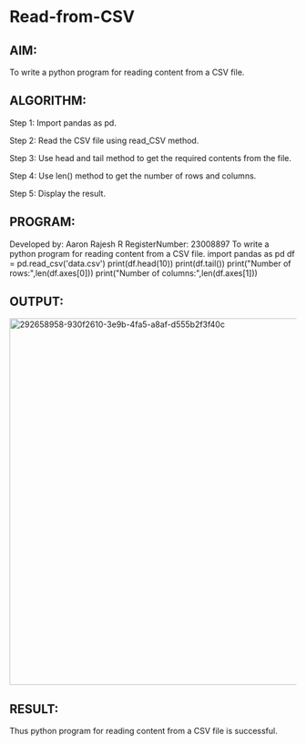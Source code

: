 # Read-from-CSV

## AIM:
To write a python program for reading content from a CSV file.
## ALGORITHM:
Step 1:
Import pandas as pd.

Step 2:
Read the CSV file using read_CSV method.

Step 3:
Use head and tail method to get the required contents from the file.

Step 4:
Use len() method to get the number of rows and columns.

Step 5:
Display the result.

## PROGRAM:
Developed by: Aaron Rajesh R
RegisterNumber: 23008897
To write a python program for reading content from a CSV file.
import pandas as pd
df = pd.read_csv('data.csv')
print(df.head(10))
print(df.tail())
print("Number of rows:",len(df.axes[0]))
print("Number of columns:",len(df.axes[1]))
## OUTPUT:
<img width="644" alt="292658958-930f2610-3e9b-4fa5-a8af-d555b2f3f40c" src="https://github.com/Aaron-0111/Read-from-CSV/assets/149347631/b6ea4ce3-d107-4883-a6fb-772b314da832">

## RESULT:
Thus python program for reading content from a CSV file is successful.

